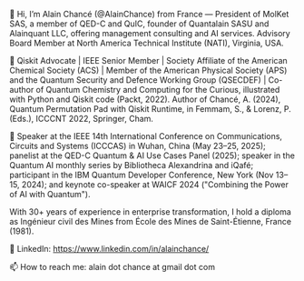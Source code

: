 👋 Hi, I’m Alain Chancé (@AlainChance) from France — President of MolKet SAS, a member of QED-C and QuIC, founder of Quantalain SASU and Alainquant LLC, offering management consulting and AI services. Advisory Board Member at North America Technical Institute (NATI), Virginia, USA.

🧠 Qiskit Advocate | IEEE Senior Member | Society Affiliate of the American Chemical Society (ACS) | Member of the American Physical Society (APS) and the Quantum Security and Defence Working Group (QSECDEF) | Co-author of Quantum Chemistry and Computing for the Curious, illustrated with Python and Qiskit code (Packt, 2022). Author of Chancé, A. (2024), Quantum Permutation Pad with Qiskit Runtime, in Femmam, S., & Lorenz, P. (Eds.), ICCCNT 2022, Springer, Cham.

🎤 Speaker at the IEEE 14th International Conference on Communications, Circuits and Systems (ICCCAS) in Wuhan, China (May 23–25, 2025); panelist at the QED-C Quantum & AI Use Cases Panel (2025); speaker in the Quantum AI monthly series by Bibliotheca Alexandrina and iQafé; participant in the IBM Quantum Developer Conference, New York (Nov 13–15, 2024); and keynote co-speaker at WAICF 2024 ("Combining the Power of AI with Quantum").

With 30+ years of experience in enterprise transformation, I hold a diploma as Ingénieur civil des Mines from École des Mines de Saint-Étienne, France (1981).

🔗 LinkedIn: https://www.linkedin.com/in/alainchance/

📫 How to reach me: alain dot chance at gmail dot com

<!---
AlainChance/AlainChance is a ✨ special ✨ repository because its `README.md` (this file) appears on your GitHub profile.
You can click the Preview link to take a look at your changes.
--->
